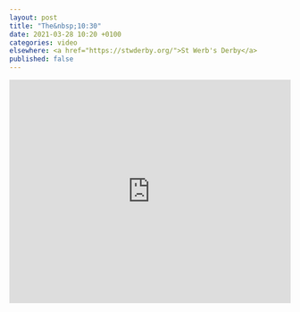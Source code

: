 ```yaml
---
layout: post
title: "The&nbsp;10:30"
date: 2021-03-28 10:20 +0100
categories: video
elsewhere: <a href="https://stwderby.org/">St Werb's Derby</a>
published: false
---
```


<iframe width="100%" height="400em" src="https://www.youtube.com/embed/FFeOdupXT4M" frameborder="0" allow="accelerometer; autoplay; clipboard-write; encrypted-media; gyroscope; picture-in-picture" allowfullscreen></iframe>
